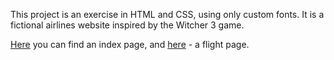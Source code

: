 This project is an exercise in HTML and CSS, using only custom fonts. It is a fictional airlines website inspired by the Witcher 3 game. 

[Here](http://students.mimuw.edu.pl/~fb394112/airline_webpage/) you can find an index page, and [here](http://students.mimuw.edu.pl/~fb394112/airline_webpage/) - a flight page.
